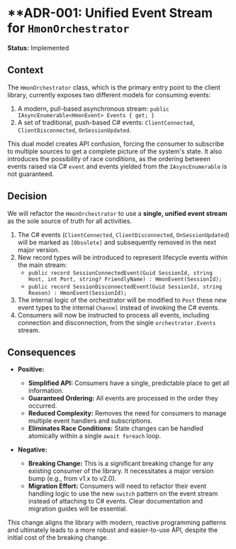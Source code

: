 # **ADR-001: Unified Event Stream for `HmonOrchestrator`

**Status:** Implemented

## Context

The `HmonOrchestrator` class, which is the primary entry point to the client library, currently exposes two different models for consuming events:

1. A modern, pull-based asynchronous stream: `public IAsyncEnumerable<HmonEvent> Events { get; }`
2. A set of traditional, push-based C# events: `ClientConnected`, `ClientDisconnected`, `OnSessionUpdated`.

This dual model creates API confusion, forcing the consumer to subscribe to multiple sources to get a complete picture of the system's state. It also introduces the possibility of race conditions, as the ordering between events raised via C# `event` and events yielded from the `IAsyncEnumerable` is not guaranteed.

## Decision

We will refactor the `HmonOrchestrator` to use a **single, unified event stream** as the sole source of truth for all activities.

1. The C# events (`ClientConnected`, `ClientDisconnected`, `OnSessionUpdated`) will be marked as `[Obsolete]` and subsequently removed in the next major version.
2. New record types will be introduced to represent lifecycle events within the main stream:
    - `public record SessionConnectedEvent(Guid SessionId, string Host, int Port, string? FriendlyName) : HmonEvent(SessionId);`
    - `public record SessionDisconnectedEvent(Guid SessionId, string Reason) : HmonEvent(SessionId);`
3. The internal logic of the orchestrator will be modified to `Post` these new event types to the internal `Channel` instead of invoking the C# events.
4. Consumers will now be instructed to process all events, including connection and disconnection, from the single `orchestrator.Events` stream.

## Consequences

- **Positive:**
  - **Simplified API:** Consumers have a single, predictable place to get all information.
  - **Guaranteed Ordering:** All events are processed in the order they occurred.
  - **Reduced Complexity:** Removes the need for consumers to manage multiple event handlers and subscriptions.
  - **Eliminates Race Conditions:** State changes can be handled atomically within a single `await foreach` loop.

- **Negative:**
  - **Breaking Change:** This is a significant breaking change for any existing consumer of the library. It necessitates a major version bump (e.g., from v1.x to v2.0).
  - **Migration Effort:** Consumers will need to refactor their event handling logic to use the new `switch` pattern on the event stream instead of attaching to C# events. Clear documentation and migration guides will be essential.

This change aligns the library with modern, reactive programming patterns and ultimately leads to a more robust and easier-to-use API, despite the initial cost of the breaking change.
